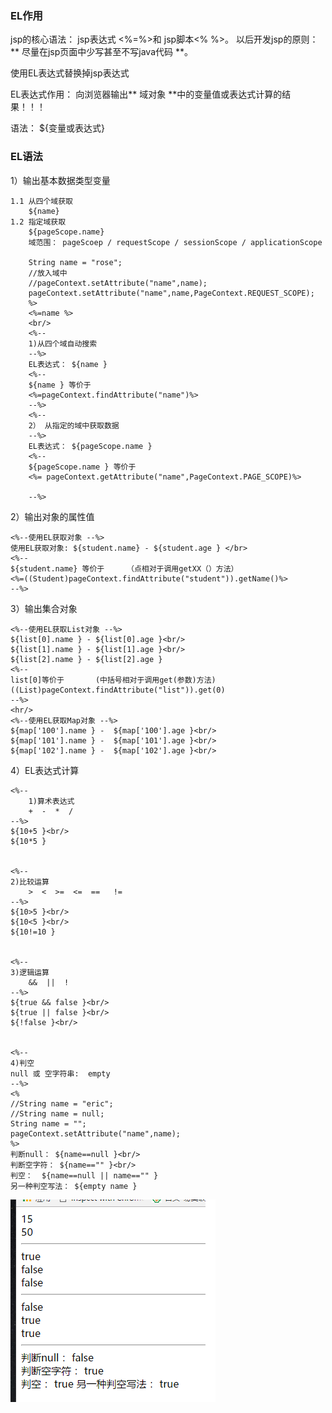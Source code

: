 ### EL作用
jsp的核心语法： jsp表达式 <%=%>和 jsp脚本<%  %>。
以后开发jsp的原则： ** 尽量在jsp页面中少写甚至不写java代码 **。

使用EL表达式替换掉jsp表达式

EL表达式作用： 向浏览器输出** 域对象 **中的变量值或表达式计算的结果！！！

语法： ${变量或表达式}


	
### EL语法

1）输出基本数据类型变量

	1.1 从四个域获取
		${name}
	1.2 指定域获取
		${pageScope.name}
        域范围： pageScoep / requestScope / sessionScope / applicationScope
        
		String name = "rose";  
		//放入域中
		//pageContext.setAttribute("name",name);
		pageContext.setAttribute("name",name,PageContext.REQUEST_SCOPE); 
		%>
		<%=name %>
		<br/>
		<%--
		1)从四个域自动搜索
		--%>
		EL表达式： ${name }
		<%--
		${name } 等价于
		<%=pageContext.findAttribute("name")%>
		--%>
		<%--
		2） 从指定的域中获取数据
		--%>
		EL表达式： ${pageScope.name }
		<%--
		${pageScope.name } 等价于
		<%= pageContext.getAttribute("name",PageContext.PAGE_SCOPE)%>
		
		--%>



2）输出对象的属性值

	<%--使用EL获取对象 --%>
	使用EL获取对象: ${student.name} - ${student.age } </br>
	<%--
	${student.name} 等价于     （点相对于调用getXX（）方法）
	<%=((Student)pageContext.findAttribute("student")).getName()%>
	--%>
				
3）输出集合对象

	<%--使用EL获取List对象 --%>
	${list[0].name } - ${list[0].age }<br/>
	${list[1].name } - ${list[1].age }<br/>
	${list[2].name } - ${list[2].age }
	<%--
	list[0]等价于       (中括号相对于调用get(参数)方法)
	((List)pageContext.findAttribute("list")).get(0)
	--%>
	<hr/>
	<%--使用EL获取Map对象 --%>
	${map['100'].name } -  ${map['100'].age }<br/>
	${map['101'].name } -  ${map['101'].age }<br/>
	${map['102'].name } -  ${map['102'].age }<br/>

4）EL表达式计算

	<%--
		1)算术表达式
		+  -  *  /
	--%>
	${10+5 }<br/>
	${10*5 }
	
	
	<%--
	2)比较运算
		>  <  >=  <=  ==   !=
	--%>
	${10>5 }<br/>
	${10<5 }<br/>
	${10!=10 }
	
	
	<%--
	3)逻辑运算
		&&  ||  !
	--%>
	${true && false }<br/>
	${true || false }<br/>
	${!false }<br/>
	
	
	<%--
	4)判空
	null 或 空字符串:  empty
	--%>
	<%
	//String name = "eric";
	//String name = null;
	String name = "";
	pageContext.setAttribute("name",name);
	%>
	判断null： ${name==null }<br/>
	判断空字符： ${name=="" }<br/>
	判空：  ${name==null || name=="" }
	另一种判空写法： ${empty name }

		
![](/assets/无标题.png)			
				